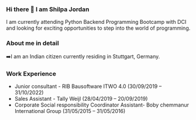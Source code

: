 ### Hi there 👋 I am Shilpa Jordan
I am currently attending Python Backend Programming Bootcamp with DCI and looking for exciting opportunities to step into the world of programming.
### About me in detail
➡️I am an Indian citizen currently residing in Stuttgart, Germany.
### Work Experience
- Junior consultant - RIB Bausoftware ITWO 4.0 (30/09/2019 – 31/10/2022)
- Sales Assistant - Tally Weijl (28/04/2019 – 20/09/2019)
- Corporate Social responsibility Coordinator Assistant- Boby chemmanur International Group (31/05/2015 – 31/05/2016)
  

